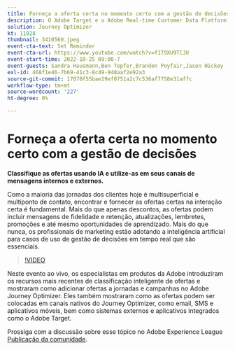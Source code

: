 ```yaml
---
title: Forneça a oferta certa no momento certo com a gestão de decisões
description: O Adobe Target e o Adobe Real-time Customer Data Platform podem ser integrados para fornecer uma experiência do cliente mais personalizada. Neste evento de transmissão ao vivo, veja como a integração dessas duas plataformas pode ajudar as empresas a coletar dados em tempo real e, em seguida, criar e testar experiências direcionadas. Veja o processo completo desse poderoso recurso em uma demonstração ao vivo.
solution: Journey Optimizer
kt: 11028
thumbnail: 3410560.jpeg
event-cta-text: Set Reminder
event-cta-url: https://www.youtube.com/watch?v=f1T9XU9TCJU
event-start-time: 2022-10-25 09:00-7
event-guests: Sandra Hausmann,Ben Tepfer,Brandon Poyfair,Jason Hickey
exl-id: 468f1e46-7b69-41c3-8c49-948aaf2e92a3
source-git-commit: 17070f55bae19ef0751a2c7c536af7758e31affc
workflow-type: tm+mt
source-wordcount: '227'
ht-degree: 0%

---
```


# Forneça a oferta certa no momento certo com a gestão de decisões

**Classifique as ofertas usando IA e utilize-as em seus canais de mensagens internos e externos.**

Como a maioria das jornadas dos clientes hoje é multisuperficial e multiponto de contato, encontrar e fornecer as ofertas certas na interação certa é fundamental. Mais do que apenas descontos, as ofertas podem incluir mensagens de fidelidade e retenção, atualizações, lembretes, promoções e até mesmo oportunidades de aprendizado. Mais do que nunca, os profissionais de marketing estão adotando a inteligência artificial para casos de uso de gestão de decisões em tempo real que são essenciais.

>[!VIDEO](https://video.tv.adobe.com/v/3410560/?quality=12&learn=on)

Neste evento ao vivo, os especialistas em produtos da Adobe introduziram os recursos mais recentes de classificação inteligente de ofertas e mostraram como adicionar ofertas a jornadas e campanhas no Adobe Journey Optimizer.  Eles também mostraram como as ofertas podem ser colocadas em canais nativos do Journey Optimizer, como email, SMS e aplicativos móveis, bem como sistemas externos e aplicativos integrados como o Adobe Target.

Prossiga com a discussão sobre esse tópico no Adobe Experience League [Publicação da comunidade](https://experienceleaguecommunities.adobe.com/t5/journey-optimizer-discussions/experience-league-live-post-session-discussion-deliver-the-right/m-p/554802#M55).
